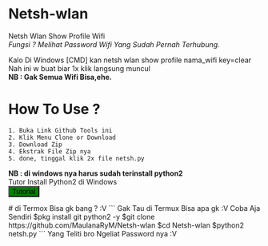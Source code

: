 # Netsh-wlan
Netsh Wlan Show Profile Wifi<br>*Fungsi ? Melihat Password Wifi Yang Sudah Pernah Terhubung.*

Kalo Di Windows [CMD] kan netsh wlan show profile nama_wifi key=clear<br>Nah ini w buat biar 1x klik langsung muncul<br><b>NB : Gak Semua Wifi Bisa,ehe.</b>
# How To Use ?
```
1. Buka Link Github Tools ini
2. Klik Menu Clone or Download
3. Download Zip
4. Ekstrak File Zip nya
5. done, tinggal klik 2x file netsh.py
```
<b>NB : di windows nya harus sudah terinstall python2</b><br>Tutor Install Python2 di Windows<br><a href="https://youtu.be/pHbxl6sBxOo" title="Install python2" target="_blank"><input type="button" value="Tutorial" style="font-size:1em;background:green" /></a>
</div>
# di Termox Bisa gk bang ? :V
```
Gak Tau di Termux Bisa apa gk :V
Coba Aja Sendiri
$pkg install git python2 -y
$git clone https://github.com/MaulanaRyM/Netsh-wlan
$cd Netsh-wlan
$python2 netsh.py
```
Yang Teliti bro Ngeliat Password nya :V
